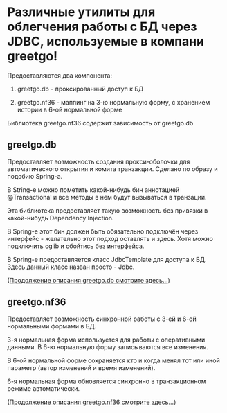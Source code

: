 # Различные утилиты для облегчения работы с БД через JDBC, используемые в компани greetgo!

Предоставляются два компонента:

1) greetgo.db - проксированный доступ к БД

2) greetgo.nf36 - маппинг на 3-ю нормальную форму, с хранением истории в 6-ой нормальной форме

Библиотека greetgo.nf36 содержит зависимость от greetgo.db

## greetgo.db

Предоставляет возможность создания прокси-оболочки для автоматического открытия и комита транзакции.
Сделано по образу и подобию Spring-а.

В String-е можно пометить какой-нибудь бин аннотацией @Transactional и все методы в нём будут вызываться в транзации.

Эта библиотека предоставляет такую возможность без привязки в какой-нибудь Dependency Injection.

В Spring-е этот бин должен быть обязательно подключён через интерфейс - желательно этот подход оставлять и здесь.
Хотя можно подключить cglib и обойтись без интерфейса.

В Spring-е предоставляется класс JdbcTemplate для доступа к БД. Здесь данный класс назван просто - Jdbc.

([Продолжение описания greetgo.db смотрите здесь...](doc/greetgo_db.md))

## greetgo.nf36

Предоставляет возможность синхронной работы с 3-ей и 6-ой нормальными формами в БД.

3-я нормальная форма используется для работы с оперативными данными. В 6-ю нормальную форму записываются все изменения.

В 6-ой нормальной форме сохраняется кто и когда менял тот или иной параметр (автор изменений и время изменений).

6-я нормальная форма обновляется синхронно в транзакционном режиме автоматически.

([Продолжение описания greetgo.nf36 смотрите здесь...](doc/greetgo_nf36.md))
